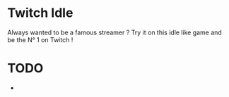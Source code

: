 # Twitch Idle
Always wanted to be a famous streamer ? Try it on this idle like game and be the N° 1 on Twitch !

# TODO
- 